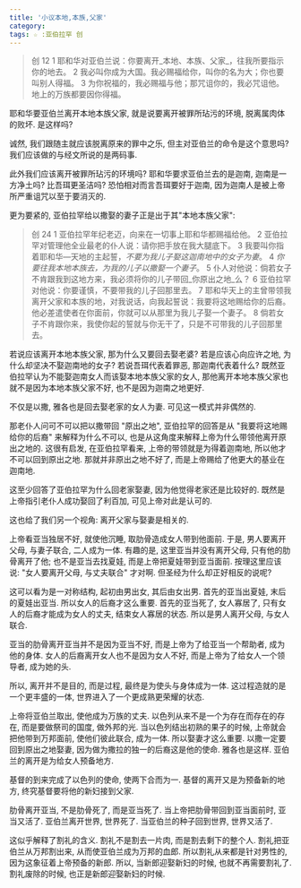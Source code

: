 ```yaml
---
title: '小议本地,本族,父家'
category:
tags: ☆ :亚伯拉罕 创
---
```


> 创 12
> 1 耶和华对亚伯兰说：你要离开_本地、本族、父家_，往我所要指示你的地去。
> 2 我必叫你成为大国。我必赐福给你，叫你的名为大；你也要叫别人得福。
> 3 为你祝福的，我必赐福与他；那咒诅你的，我必咒诅他。地上的万族都要因你得福。

耶和华要亚伯兰离开本地本族父家, 就是说要离开被罪所玷污的环境, 脱离属肉体的败坏. 是这样吗?

诚然, 我们跟随主就应该脱离原来的罪中之乐, 但主对亚伯兰的命令是这个意思吗? 我们应该做的与经文所说的是两码事.

此外我们应该离开被罪所玷污的环境吗? 耶和华要求亚伯兰去的是迦南, 迦南是一方净土吗? 比吾珥更圣洁吗? 恐怕相对而言吾珥要好于迦南, 因为迦南人是被上帝所严重诅咒以至于要消灭的.

更为要紧的, 亚伯拉罕给以撒娶的妻子正是出于其"本地本族父家":

> 创 24
> 1 亚伯拉罕年纪老迈，向来在一切事上耶和华都赐福给他。 2 亚伯拉罕对管理他全业最老的仆人说：请你把手放在我大腿底下。 3 我要叫你指着耶和华―天地的主起誓，_不要为我儿子娶这迦南地中的女子为妻_。 4 _你要往我本地本族去，为我的儿子以撒娶一个妻子_。 5 仆人对他说：倘若女子不肯跟我到这地方来，我必须将你的儿子带回_你原出之地_么？ 6 亚伯拉罕对他说：你要谨慎，不要带我的儿子回那里去。 7 耶和华天上的主曾带领我离开父家和本族的地，对我说话，向我起誓说：我要将这地赐给你的后裔。他必差遣使者在你面前，你就可以从那里为我儿子娶一个妻子。 8 倘若女子不肯跟你来，我使你起的誓就与你无干了，只是不可带我的儿子回那里去。

若说应该离开本地本族父家, 那为什么又要回去娶老婆? 若是应该心向应许之地, 为什么却坚决不娶迦南地的女子? 若说吾珥代表着罪恶, 那迦南代表着什么? 既然亚伯拉罕认为不能娶迦南女人而该娶本地本族父家的女人, 那他离开本地本族父家也就不是因为本地本族父家不好, 也不是因为迦南之地更好.

不仅是以撒, 雅各也是回去娶老家的女人为妻. 可见这一模式并非偶然的.

那老仆人问可不可以把以撒带回 "原出之地", 亚伯拉罕的回答是从 "我要将这地赐给你的后裔" 来解释为什么不可以, 也是从这角度来解释上帝为什么带领他离开原出之地的. 这很有启发, 在亚伯拉罕看来, 上帝的带领就是为得着迦南地, 所以他才不可以回到原出之地. 那就并非原出之地不好了, 而是上帝赐给了他更大的基业在迦南地.

这至少回答了亚伯拉罕为什么回老家娶妻, 因为他觉得老家还是比较好的. 既然是上帝指引老仆人成功娶回了利百加, 可见上帝对此是认可的.

这也给了我们另一个视角: 离开父家与娶妻是相关的.

上帝看亚当独居不好, 就使他沉睡, 取肋骨造成女人带到他面前. 于是, 男人要离开父母, 与妻子联合, 二人成为一体. 有趣的是, 这里亚当并没有离开父母, 只有他的肋骨离开了他; 也不是亚当去找夏娃, 而是上帝把夏娃带到亚当面前. 按理这里应该说: "女人要离开父母, 与丈夫联合" 才对啊. 但圣经为什么却正好相反的说呢?

这可以看为是一对称结构, 起初由男出女, 其后由女出男. 首先的亚当出夏娃, 末后的夏娃出亚当. 所以女人的后裔才这么重要. 首先的亚当死了, 女人寡居了, 只有女人的后裔才能成为女人的丈夫, 结束女人寡居的状态. 所以是男人离开父母, 与女人联合.

亚当的肋骨离开亚当并不是因为亚当不好, 而是上帝为了给亚当一个帮助者, 成为他的身体. 女人的后裔离开女人也不是因为女人不好, 而是上帝为了给女人一个领导者, 成为她的头.

所以, 离开并不是目的, 而是过程, 最终是为使头与身体成为一体. 这过程造就的是一个更丰盛的一体, 世界进入了一个更成熟更荣耀的状态.

上帝将亚伯兰取出, 使他成为万族的丈夫. 以色列从来不是一个为存在而存在的存在, 而是要做祭司的国度, 做外邦的光. 当以色列结出初熟的果子的时候, 上帝就会把他带到万邦面前, 使他们彼此联合, 成为一体. 所以娶妻才这么重要. 以撒一定要回到原出之地娶妻, 因为做为撒拉的独一的后裔这是他的使命. 雅各也是这样. 亚伯兰的离开是为给女人预备地方.

基督的到来完成了以色列的使命, 使两下合而为一. 基督的离开又是为预备新的地方, 终究基督要将他的新妇接到父家.

肋骨离开亚当, 不是肋骨死了, 而是亚当死了. 当上帝把肋骨带回到亚当面前时, 亚当又活了. 亚伯兰离开世界, 世界死了. 当亚伯兰的种子回到世界, 世界又活了.

这似乎解释了割礼的含义. 割礼不是割去一片肉, 而是割去剩下的整个人. 割礼把亚伯兰从万邦割出来, 从而使亚伯兰成为万邦的血郎. 所以割礼从来都是针对男性的, 因为这象征着上帝预备的新郎. 所以, 当新郎迎娶新妇的时候, 也就不再需要割礼了. 割礼废除的时候, 也正是新郎迎娶新妇的时候.
